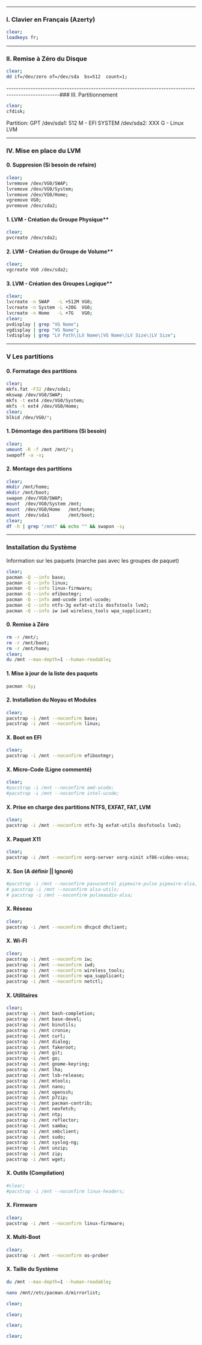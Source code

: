 ----------------------------------------------------------------------------------------------------
### I. Clavier en Français (Azerty)
```bash
clear;
loadkeys fr;
```

----------------------------------------------------------------------------------------------------
### II. Remise à Zéro du Disque
```bash
clear;
dd if=/dev/zero of=/dev/sda  bs=512  count=1;
```


----------------------------------------------------------------------------------------------------### III. Partitionnement
```bash
clear;
cfdisk;
```

Partition: GPT
/dev/sda1: 512 M - EFI SYSTEM
/dev/sda2: XXX G - Linux LVM

----------------------------------------------------------------------------------------------------
### IV. Mise en place du LVM

#### 0. Suppresion (Si besoin de refaire)
```bash
clear;
lvremove /dev/VG0/SWAP;
lvremove /dev/VG0/System;
lvremove /dev/VG0/Home;
vgremove VG0;
pvremove /dev/sda2;
```
#### 1. LVM - Création du Groupe Physique**
```bash
clear;
pvcreate /dev/sda2;
```

#### 2. LVM - Création du Groupe de Volume**
```bash
clear;
vgcreate VG0 /dev/sda2;
```

#### 3. LVM - Création des Groupes Logique**
```bash
clear;
lvcreate -n SWAP   -L +512M VG0;
lvcreate -n System -L +20G  VG0;
lvcreate -n Home   -L +7G   VG0;
clear;
pvdisplay | grep "VG Name";
vgdisplay | grep "VG Name";
lvdisplay | grep "LV Path\|LV Name\|VG Name\|LV Size\|LV Size";
```

----------------------------------------------------------------------------------------------------
### V Les partitions

#### 0. Formatage des partitions
```bash
clear;
mkfs.fat -F32 /dev/sda1;
mkswap /dev/VG0/SWAP;
mkfs -t ext4 /dev/VG0/System;
mkfs -t ext4 /dev/VG0/Home;
clear;
blkid /dev/VG0/*;
```

#### 1. Démontage des partitions (Si besoin)
```bash
clear;
umount -R -f /mnt /mnt/*;
swapoff -a -v;
```

#### 2. Montage des partitions
```bash
clear;
mkdir /mnt/home;
mkdir /mnt/boot;
swapon /dev/VG0/SWAP;
mount  /dev/VG0/System /mnt;
mount  /dev/VG0/Home   /mnt/home;
mount  /dev/sda1       /mnt/boot;
clear;
df -h | grep "/mnt" && echo "" && swapon -s;
```

----------------------------------------------------------------------------------------------------
### Installation du Système

Information sur les paquets (marche pas avec les groupes de paquet)
```bash
clear;
pacman -Q --info base;
pacman -Q --info linux;
pacman -Q --info linux-firmware;
pacman -Q --info efibootmgr;
pacman -Q --info amd-ucode intel-ucode;
pacman -Q --info ntfs-3g exfat-utils dosfstools lvm2;
pacman -Q --info iw iwd wireless_tools wpa_supplicant;
```

#### 0. Remise à Zéro
```bash
rm -r /mnt/;
rm -r /mnt/boot;
rm -r /mnt/home;
clear;
du /mnt --max-depth=1 --human-readable;
```

#### 1. Mise à jour de la liste des paquets
```bash
pacman -Sy;
```

#### 2. Installation du Noyau et Modules
```bash
clear;
pacstrap -i /mnt --noconfirm base;
pacstrap -i /mnt --noconfirm linux;
```

#### X. Boot en EFI
```bash
clear;
pacstrap -i /mnt --noconfirm efibootmgr;
```

#### X. Micro-Code (Ligne commenté)
```bash
clear;
#pacstrap -i /mnt --noconfirm amd-ucode;
#pacstrap -i /mnt --noconfirm intel-ucode;
```

#### X. Prise en charge des partitions NTFS, EXFAT, FAT, LVM
```bash
clear;
pacstrap -i /mnt --noconfirm ntfs-3g exfat-utils dosfstools lvm2;
```

#### X. Paquet X11
```bash
clear;
pacstrap -i /mnt --noconfirm xorg-server xorg-xinit xf86-video-vesa;
```

#### X. Son (A définir || Ignoré)
```bash
#pacstrap -i /mnt --noconfirm pavucontrol pipewire-pulse pipewire-alsa;
# pacstrap -i /mnt --noconfirm alsa-utils;
# pacstrap -i /mnt --noconfirm pulseaudio-alsa;
```

#### X. Réseau
```bash
clear;
pacstrap -i /mnt --noconfirm dhcpcd dhclient;
```


#### X. Wi-FI
```bash
clear;
pacstrap -i /mnt --noconfirm iw;
pacstrap -i /mnt --noconfirm iwd;
pacstrap -i /mnt --noconfirm wireless_tools;
pacstrap -i /mnt --noconfirm wpa_supplicant;
pacstrap -i /mnt --noconfirm netctl;
```

#### X. Utilitaires
```bash
clear;
pacstrap -i /mnt bash-completion;
pacstrap -i /mnt base-devel;
pacstrap -i /mnt binutils;
pacstrap -i /mnt cronie;
pacstrap -i /mnt curl;
pacstrap -i /mnt dialog;
pacstrap -i /mnt fakeroot;
pacstrap -i /mnt git;
pacstrap -i /mnt go;
pacstrap -i /mnt gnome-keyring; 
pacstrap -i /mnt lha;
pacstrap -i /mnt lsb-release;
pacstrap -i /mnt mtools;
pacstrap -i /mnt nano;
pacstrap -i /mnt openssh;
pacstrap -i /mnt p7zip;
pacstrap -i /mnt pacman-contrib;
pacstrap -i /mnt neofetch;
pacstrap -i /mnt ntp;
pacstrap -i /mnt reflector;
pacstrap -i /mnt samba;
pacstrap -i /mnt smbclient;
pacstrap -i /mnt sudo;
pacstrap -i /mnt syslog-ng;
pacstrap -i /mnt unzip;
pacstrap -i /mnt zip;
pacstrap -i /mnt wget;
```


#### X. Outils (Compilation)
```bash
#clear;
#pacstrap -i /mnt --noconfirm linux-headers;
```

#### X. Firmware
```bash
clear;
pacstrap -i /mnt --noconfirm linux-firmware;
```

#### X. Multi-Boot
```bash
clear;
pacstrap -i /mnt --noconfirm os-prober
```

#### X. Taille du Système
```bash
du /mnt --max-depth=1 --human-readable;
```





```bash
nano /mnt//etc/pacman.d/mirrorlist;
```





```bash
clear;
```

```bash
clear;
```

```bash
clear;
```

```bash
clear;
```
